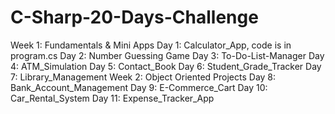 # C-Sharp-20-Days-Challenge
Week 1: Fundamentals & Mini Apps
Day 1: Calculator_App, code is in program.cs
Day 2: Number Guessing Game
Day 3: To-Do-List-Manager
Day 4: ATM_Simulation
Day 5: Contact_Book
Day 6: Student_Grade_Tracker
Day 7: Library_Management
Week 2: Object Oriented Projects
Day 8: Bank_Account_Management
Day 9: E-Commerce_Cart
Day 10: Car_Rental_System
Day 11: Expense_Tracker_App

